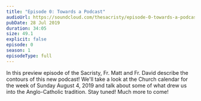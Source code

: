 ```yaml
---
title: "Episode 0: Towards a Podcast"
audioUrl: https://soundcloud.com/thesacristy/episode-0-towards-a-podcast?utm_source=clipboard&utm_medium=text&utm_campaign=social_sharing
pubDate: 28 Jul 2019
duration: 34:05
size: 49.1
explicit: false
episode: 0
season: 1
episodeType: full
---
```

In this preview episode of the Sacristy, Fr. Matt and Fr. David describe the contours of this new podcast! We'll take a look at the Church calendar for the week of Sunday August 4, 2019 and talk about some of what drew us into the Anglo-Catholic tradition. Stay tuned! Much more to come!